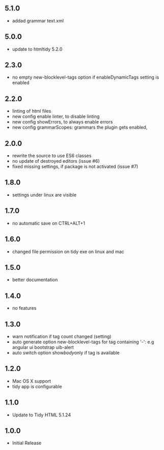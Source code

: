 ## 5.1.0
* addad grammar text.xml

## 5.0.0
* update to htmltidy 5.2.0

## 2.3.0
* no empty new-blocklevel-tags option if enableDynamicTags setting is enabled

## 2.2.0
* linting of html files
* new config enable linter, to disable linting
* new config showErrors, to always enable errors
* new config grammarScopes: grammars the plugin gets enabled,

## 2.0.0
* rewrite the source to use ES6 classes
* no update of destroyed editors (issue #6)
* fixed missing settings, if package is not activated (issue #7)

## 1.8.0
* settings under linux are visible

## 1.7.0
* no automatic save on CTRL+ALT+1

## 1.6.0
* changed file permission on tidy exe on linux and mac

## 1.5.0
* better documentation

## 1.4.0
* no features

## 1.3.0
* warn notification if tag count changed (setting)
* auto generate option new-blocklevel-tags for tag containing '-': e.g angular ui bootstrap uib-alert
* auto switch option show*body*only if <body> tag is available

## 1.2.0
* Mac OS X support
* tidy app is configurable

## 1.1.0
* Update to Tidy HTML 5.1.24

## 1.0.0
* Initial Release
